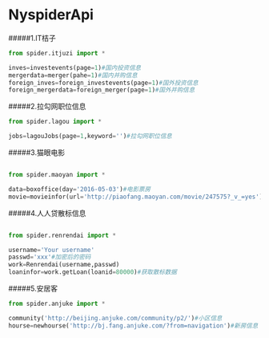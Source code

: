 # NyspiderApi

#####1.IT桔子
```python
from spider.itjuzi import *

inves=investevents(page=1)#国内投资信息
mergerdata=merger(pahe=1)#国内并购信息
foreign_inves=foreign_investevents(page=1)#国外投资信息
foreign_mergerdata=foreign_merger(page=1)#国外并购信息

```

#####2.拉勾网职位信息
```python
from spider.lagou import *

jobs=lagouJobs(page=1,keyword='')#拉勾网职位信息

```

#####3.猫眼电影
```python

from spider.maoyan import *

data=boxoffice(day='2016-05-03')#电影票房
movie=movieinfor(url='http://piaofang.maoyan.com/movie/247575?_v_=yes')#电影具体信息

```

#####4.人人贷散标信息
```python

from spider.renrendai import *

username='Your username'
passwd='xxx'#加密后的密码
work=Renrendai(username,passwd)
loaninfor=work.getLoan(loanid=80000)#获取散标数据

```
#####5.安居客
```python
from spider.anjuke import *

community('http://beijing.anjuke.com/community/p2/')#小区信息
hourse=newhourse('http://bj.fang.anjuke.com/?from=navigation')#新房信息
```
